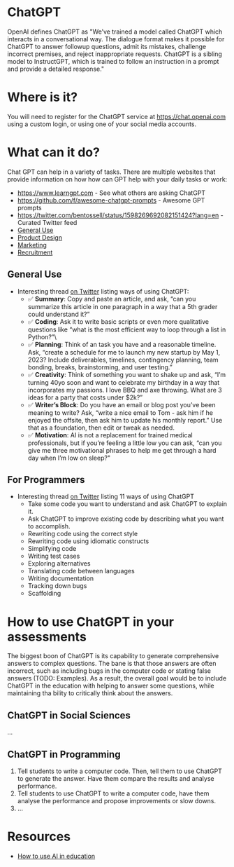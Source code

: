 # ChatGPT

OpenAI defines ChatGPT as "We’ve trained a model called ChatGPT which interacts in a conversational way. The dialogue format makes it possible for ChatGPT to answer followup questions, admit its mistakes, challenge incorrect premises, and reject inappropriate requests. ChatGPT is a sibling model to InstructGPT, which is trained to follow an instruction in a prompt and provide a detailed response."

# Where is it?

You will need to register for the ChatGPT service at https://chat.openai.com using a custom login, or using one of your social media accounts.

# What can it do?

Chat GPT can help in a variety of tasks. There are multiple websites that provide information on how how can GPT help with your daily tasks or work:

* https://www.learngpt.com - See what others are asking ChatGPT
* https://github.com/f/awesome-chatgpt-prompts - Awesome GPT prompts
* https://twitter.com/bentossell/status/1598269692082151424?lang=en - Curated Twitter feed
* [General Use](https://machinelearningknowledge.ai/chatgpt-demos-and-examples/)
* [Product Design](https://uxplanet.org/how-to-use-chatgpt-in-product-design-8-practical-examples-a6135308b9b2)
* [Marketing](https://www.smartinsights.com/managing-digital-marketing/marketing-innovation/how-can-i-use-chatgpt-for-marketing/)
* [Recruitment](https://www.occupop.com/blog/how-to-use-chatgpt-in-recruitment-10-sample-use-cases)

## General Use

* Interesting thread [on Twitter](https://twitter.com/alliekmiller/status/1602745470584967170) listing ways of using ChatGPT:
  * ✅ **Summary**: Copy and paste an article, and ask, “can you summarize this article in one paragraph in a way that a 5th grader could understand it?” 
  * ✅ **Coding**: Ask it to write basic scripts or even more qualitative questions like “what is the most efficient way to loop through a list in Python?”\
  * ✅ **Planning**: Think of an task you have and a reasonable timeline. Ask, “create a schedule for me to launch my new startup by May 1, 2023? Include deliverables, timelines, contingency planning, team bonding, breaks, brainstorming, and user testing.”
  * ✅ **Creativity**: Think of something you want to shake up and ask, “I’m turning 40yo soon and want to celebrate my birthday in a way that incorporates my passions. I love BBQ and axe throwing. What are 3 ideas for a party that costs under $2k?”
  * ✅ **Writer’s Block**: Do you have an email or blog post you’ve been meaning to write? Ask, “write a nice email to Tom - ask him if he enjoyed the offsite, then ask him to update his monthly report.” Use that as a foundation, then edit or tweak as needed.
  * ✅ **Motivation**: AI is not a replacement for trained medical professionals, but if you’re feeling a little low you can ask, “can you give me three motivational phrases to help me get through a hard day when I’m low on sleep?"

## For Programmers

* Interesting thread [on Twitter](https://twitter.com/svpino/status/1611357154514186241) listing 11 ways of using ChatGPT
  * Take some code you want to understand and ask ChatGPT to explain it.
  * Ask ChatGPT to improve existing code by describing what you want to accomplish.
  * Rewriting code using the correct style
  * Rewriting code using idiomatic constructs
  * Simplifying code
  * Writing test cases
  * Exploring alternatives 
  * Translating code between languages
  * Writing documentation
  * Tracking down bugs
  * Scaffolding
  
# How to use ChatGPT in your assessments

The biggest boon of ChatGPT is its capability to generate comprehensive answers to complex questions. The bane is that those answers are often incorrect, such as including bugs in the computer code or stating false answers (TODO: Examples). As a result, the overall goal would be to include ChatGPT in the education with helping to answer some questions, while maintaining tha bility to critically think about the answers.

## ChatGPT in Social Sciences

...

## ChatGPT in Programming

1. Tell students to write a computer code. Then, tell them to use ChatGPT to generate the answer. Have them compare the results and analyse performance.
2. Tell students to use ChatGPT to write a computer code, have them analyse the performance and propose improvements or slow downs.
3. ...

# Resources

* [How to use AI in education](https://www.youtube.com/watch?v=PgnTZ3dSCtQ)
